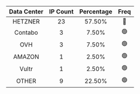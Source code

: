 | Data Center | IP Count | Percentage | Freq |
|:------------:|:--------:|:-----------:|:-----:|
| HETZNER | 23 | 57.50% | 🔴 |
| Contabo | 3 | 7.50% | 🟢 |
| OVH | 3 | 7.50% | 🟢 |
| AMAZON | 1 | 2.50% | 🟢 |
| Vultr | 1 | 2.50% | 🟢 |
| OTHER | 9 | 22.50% | 🟢 |